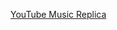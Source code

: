[YouTube Music Replica](https://www.figma.com/design/SH6he3w9ZZR7zGxYKi2UEO/YT-Music-Replica?node-id=0-1&t=iGUQMooFGZMQML0A-1)
